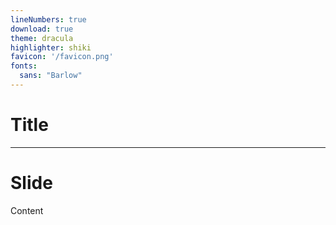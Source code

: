 ```yaml
---
lineNumbers: true
download: true
theme: dracula
highlighter: shiki
favicon: '/favicon.png'
fonts:
  sans: "Barlow"
---
```


# **Title** 

---

# Slide

Content